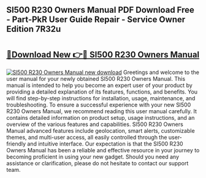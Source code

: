 ## Sl500 R230 Owners Manual PDF Download Free - Part-PkR User Guide Repair - Service Owner Edition 7R32u

# <h2><a href="http://bc52522.oget.top/?id=Sl500+R230+Owners+Manual">🔗Download New 👉🔴 Sl500 R230 Owners Manual</a></h2>

[![Sl500 R230 Owners Manual new download](https://i.imgur.com/5g1atiW.png)](http://bc52522.oget.top/?id=Sl500+R230+Owners+Manual)
Greetings and welcome to the user manual for your newly obtained Sl500 R230 Owners Manual. This manual is intended to help you become an expert user of your product by providing a detailed explanation of its features, functions, and benefits. You will find step-by-step instructions for installation, usage, maintenance, and troubleshooting. To ensure a successful experience with your new Sl500 R230 Owners Manual, we recommend reading this user manual carefully. It contains detailed information on product setup, usage instructions, and an overview of the various features and capabilities. Sl500 R230 Owners Manual advanced features include geolocation, smart alerts, customizable themes, and multi-user access, all easily controlled through the user-friendly and intuitive interface. Our expectation is that the Sl500 R230 Owners Manual has been a reliable and effective resource in your journey to becoming proficient in using your new gadget. Should you need any assistance or clarification, please do not hesitate to contact our support team.
